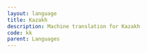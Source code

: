 ```yaml
---
layout: language
title: Kazakh
description: Machine translation for Kazakh
code: kk
parent: Languages
---
```

